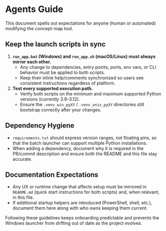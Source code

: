 # Agents Guide

This document spells out expectations for anyone (human or automated) modifying the concept-map tool.

## Keep the launch scripts in sync

1. **`run_app.bat` (Windows) and `run_app.sh` (macOS/Linux) must always mirror each other.**  
   - Any change to dependencies, entry points, ports, env vars, or CLI behavior must be applied to both scripts.  
   - Keep their inline help/comments synchronized so users see consistent instructions regardless of platform.
2. **Test every supported execution path.**  
   - Verify both scripts on the minimum and maximum supported Python versions (currently 3.9–3.12).  
   - Ensure the `.venv_win_pyXY` / `.venv_unix_pyXY` directories still bootstrap correctly after your changes.

## Dependency Hygiene

- `requirements.txt` should express version ranges, not floating pins, so that the batch launcher can support multiple Python installations.
- When adding a dependency, document why it is required in the PR/commit description and ensure both the README and this file stay accurate.

## Documentation Expectations

- Any UX or runtime change that affects setup must be mirrored in `README.md` (quick start instructions for both scripts) and, when relevant, in this file.
- If additional startup helpers are introduced (PowerShell, shell, etc.), document them here along with who owns keeping them current.

Following these guidelines keeps onboarding predictable and prevents the Windows launcher from drifting out of date as the project evolves.
